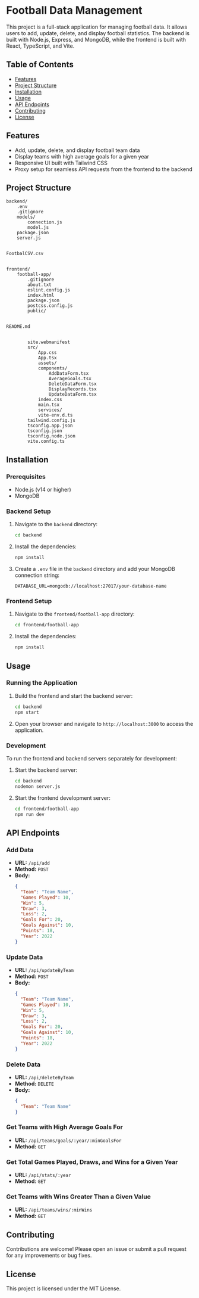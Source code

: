 # Football Data Management

This project is a full-stack application for managing football data. It allows users to add, update, delete, and display football statistics. The backend is built with Node.js, Express, and MongoDB, while the frontend is built with React, TypeScript, and Vite.

## Table of Contents

- [Features](#features)
- [Project Structure](#project-structure)
- [Installation](#installation)
- [Usage](#usage)
- [API Endpoints](#api-endpoints)
- [Contributing](#contributing)
- [License](#license)

## Features

- Add, update, delete, and display football team data
- Display teams with high average goals for a given year
- Responsive UI built with Tailwind CSS
- Proxy setup for seamless API requests from the frontend to the backend

## Project Structure

```
backend/
	.env
	.gitignore
	models/
		connection.js
		model.js
	package.json
	server.js


FootbalCSV.csv


frontend/
	football-app/
		.gitignore
		about.txt
		eslint.config.js
		index.html
		package.json
		postcss.config.js
		public/
		

README.md


		site.webmanifest
		src/
			App.css
			App.tsx
			assets/
			components/
				AddDataForm.tsx
				AverageGoals.tsx
				DeleteDataForm.tsx
				DisplayRecords.tsx
				UpdateDataForm.tsx
			index.css
			main.tsx
			services/
			vite-env.d.ts
		tailwind.config.js
		tsconfig.app.json
		tsconfig.json
		tsconfig.node.json
		vite.config.ts
```

## Installation

### Prerequisites

- Node.js (v14 or higher)
- MongoDB

### Backend Setup

1. Navigate to the `backend` directory:
   ```sh
   cd backend
   ```

2. Install the dependencies:
   ```sh
   npm install
   ```

3. Create a `.env` file in the `backend` directory and add your MongoDB connection string:
   ```
   DATABASE_URL=mongodb://localhost:27017/your-database-name
   ```

### Frontend Setup

1. Navigate to the `frontend/football-app` directory:
   ```sh
   cd frontend/football-app
   ```

2. Install the dependencies:
   ```sh
   npm install
   ```

## Usage

### Running the Application

1. Build the frontend and start the backend server:
   ```sh
   cd backend
   npm start
   ```

2. Open your browser and navigate to `http://localhost:3000` to access the application.

### Development

To run the frontend and backend servers separately for development:

1. Start the backend server:
   ```sh
   cd backend
   nodemon server.js
   ```

2. Start the frontend development server:
   ```sh
   cd frontend/football-app
   npm run dev
   ```

## API Endpoints

### Add Data

- **URL:** `/api/add`
- **Method:** `POST`
- **Body:**
  ```json
  {
    "Team": "Team Name",
    "Games Played": 10,
    "Win": 5,
    "Draw": 3,
    "Loss": 2,
    "Goals For": 20,
    "Goals Against": 10,
    "Points": 18,
    "Year": 2022
  }
  ```

### Update Data

- **URL:** `/api/updateByTeam`
- **Method:** `POST`
- **Body:**
  ```json
  {
    "Team": "Team Name",
    "Games Played": 10,
    "Win": 5,
    "Draw": 3,
    "Loss": 2,
    "Goals For": 20,
    "Goals Against": 10,
    "Points": 18,
    "Year": 2022
  }
  ```

### Delete Data

- **URL:** `/api/deleteByTeam`
- **Method:** `DELETE`
- **Body:**
  ```json
  {
    "Team": "Team Name"
  }
  ```

### Get Teams with High Average Goals For

- **URL:** `/api/teams/goals/:year/:minGoalsFor`
- **Method:** `GET`

### Get Total Games Played, Draws, and Wins for a Given Year

- **URL:** `/api/stats/:year`
- **Method:** `GET`

### Get Teams with Wins Greater Than a Given Value

- **URL:** `/api/teams/wins/:minWins`
- **Method:** `GET`

## Contributing

Contributions are welcome! Please open an issue or submit a pull request for any improvements or bug fixes.

## License

This project is licensed under the MIT License.